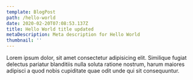 ```yaml
---
template: BlogPost
path: /hello-world
date: 2020-02-20T07:08:53.137Z
title: Hello World title updated
metaDescription: Meta description for Hello World
thumbnail: ''
---
```


Lorem ipsum dolor, sit amet consectetur adipisicing elit. Similique fugiat delectus pariatur blanditiis nulla soluta ratione nostrum, harum maiores adipisci a quod nobis cupiditate quae odit unde qui sit consequuntur.
